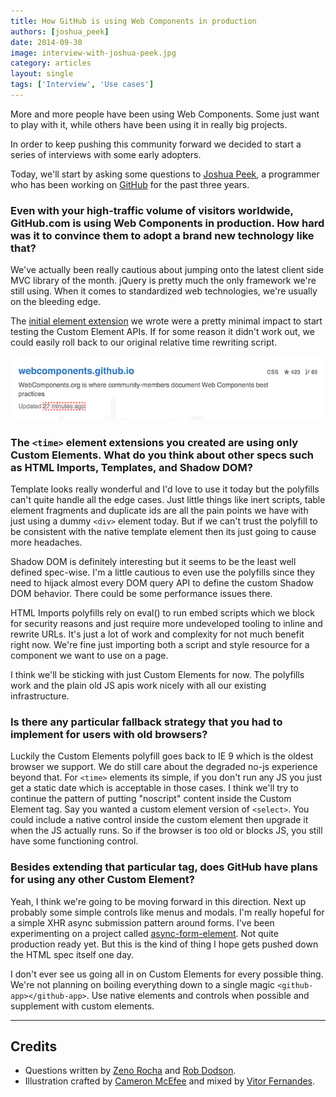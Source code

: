 ```yaml
---
title: How GitHub is using Web Components in production
authors: [joshua_peek]
date: 2014-09-30
image: interview-with-joshua-peek.jpg
category: articles
layout: single
tags: ['Interview', 'Use cases']
---
```


More and more people have been using Web Components. Some just want to play with
it, while others have been using it in really big projects.

In order to keep pushing this community forward we decided to start a series of
interviews with some early adopters.

Today, we'll start by asking some questions to [Joshua Peek](https://twitter.com/joshpeek/),
a programmer who has been working on [GitHub](https://github.com/) for the past
three years.

<!-- Excerpt -->

### Even with your high-traffic volume of visitors worldwide, GitHub.com is using Web Components in production. How hard was it to convince them to adopt a brand new technology like that?

We've actually been really cautious about jumping onto the latest client side
MVC library of the month. jQuery is pretty much the only framework we're still
using. When it comes to standardized web technologies, we're usually on the
bleeding edge.

The [initial <time> element extension](https://github.com/github/time-elements)
we wrote were a pretty minimal impact to start testing the Custom Element APIs.
If for some reason it didn't work out, we could easily roll back to our original
relative time rewriting script.

![GitHub.com's Custom Element](/img/stories/github-custom-element.jpg)

### The `<time>` element extensions you created are using only Custom Elements. What do you think about other specs such as HTML Imports, Templates, and Shadow DOM?

Template looks really wonderful and I'd love to use it today but the polyfills
can't quite handle all the edge cases. Just little things like inert scripts,
table element fragments and duplicate ids are all the pain points we have with
just using a dummy `<div>` element today. But if we can't trust the polyfill to
be consistent with the native template element then its just going to cause more
headaches.

Shadow DOM is definitely interesting but it seems to be the least well defined
spec-wise. I'm a little cautious to even use the polyfills since they need to
hijack almost every DOM query API to define the custom Shadow DOM behavior.
There could be some performance issues there.

HTML Imports polyfills rely on eval() to run embed scripts which we block for
security reasons and just require more undeveloped tooling to inline and rewrite
URLs. It's just a lot of work and complexity for not much benefit right now.
We're fine just importing both a script and style resource for a component we
want to use on a page.

I think we'll be sticking with just Custom Elements for now. The polyfills work
and the plain old JS apis work nicely with all our existing infrastructure.

### Is there any particular fallback strategy that you had to implement for users with old browsers?

Luckily the Custom Elements polyfill goes back to IE 9 which is the oldest
browser we support. We do still care about the degraded no-js experience beyond
that. For `<time>` elements its simple, if you don't run any JS you just get a
static date which is acceptable in those cases. I think we'll try to continue
the pattern of putting "noscript" content inside the Custom Element tag. Say you
wanted a custom element version of `<select>`. You could include a native
control inside the custom element then upgrade it when the JS actually runs. So
if the browser is too old or blocks JS, you still have some functioning control.

### Besides extending that particular tag, does GitHub have plans for using any other Custom Element?

Yeah, I think we're going to be moving forward in this direction. Next up
probably some simple controls like menus and modals. I'm really hopeful for a
simple XHR async submission pattern around forms. I've been experimenting on a
project called [async-form-element](https://github.com/josh/async-form-element).
Not quite production ready yet. But this is the kind of thing I hope gets pushed
down the HTML spec itself one day.

I don't ever see us going all in on Custom Elements for every possible
thing. We're not planning on boiling everything down to a single magic
`<github-app></github-app>`. Use native elements and controls when
possible and supplement with custom elements.

---

## Credits

* Questions written by [Zeno Rocha](https://twitter.com/zenorocha) and [Rob Dodson](https://twitter.com/rob_dodson).
* Illustration crafted by [Cameron McEfee](https://twitter.com/cameronmcefee) and
mixed by [Vitor Fernandes](https://twitter.com/vitoroff).
